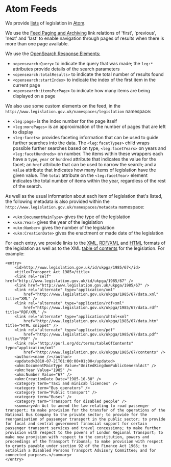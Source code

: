 # Atom Feeds

We provide [lists](/developer/searching#listing) of legislation in [Atom](http://tools.ietf.org/html/rfc4287).

We use the [Feed Paging and Archiving](http://tools.ietf.org/html/rfc5005) link relations of 'first', 'previous', 'next' and 'last' to enable navigation through pages of results when there is more than one page available.

We use the [OpenSearch Response Elements:](http://www.opensearch.org/Specifications/OpenSearch/1.1#OpenSearch_response_elements)

*   `<opensearch:Query>` to indicate the query that was made; the `leg:*` attributes provide details of the search parameters
*   `<opensearch:totalResults>` to indicate the total number of results found
*   `<opensearch:startIndex>` to indicate the index of the first item in the current page
*   `<opensearch:itemsPerPage>` to indicate how many items are being displayed on a page

We also use some custom elements on the feed, in the `http://www.legislation.gov.uk/namespaces/legislation` namespace:

*   `<leg:page>` is the index number for the page itself
*   `<leg:morePages>` is an approximation of the number of pages that are left to display
*   `<leg:facets>` provides faceting information that can be used to guide further searches into the data. The `<leg:facetTypes>` child wraps possible further searches based on type, `<leg:facetYears>` on years and `<leg:facetHundreds>` on number. The items within these wrappers each have a `type`, `year` or `hundred` attribute that indicates the value for the facet; an `href` attribute that can be used to narrow the search; and a `value` attribute that indicates how many items of legislation have the given value. The `total` attribute on the `<leg:facetYear>` element indicates the total number of items within the year, regardless of the rest of the search.

As well as the usual information about each item of legislation that's listed, the following metadata is also provided within the `http://www.legislation.gov.uk/namespaces/metadata` namespace:

*   `<ukm:DocumentMainType>` gives the type of the legislation
*   `<ukm:Year>` gives the year of the legislation
*   `<ukm:Number>` gives the number of the legislation
*   `<ukm:CreationDate>` gives the enactment or made date of the legislation

For each entry, we provide links to the [XML](/developer/formats/xml), [RDF/XML](/developer/formats/rdf) and [HTML](/developer/formats/html) formats of the legislation as well as to the XML [table of contents](/developer/formats/xml#toc) for the legislation. For example:

```
<entry>
	<id>http://www.legislation.gov.uk/id/ukpga/1985/67</id>
	<title>Transport Act 1985</title>
	<link rel="self" href="http://www.legislation.gov.uk/id/ukpga/1985/67" />
	<link href="http://www.legislation.gov.uk/ukpga/1985/67" />
	<link rel="alternate" type="application/xml"
		href="http://www.legislation.gov.uk/ukpga/1985/67/data.xml" title="XML" />
	<link rel="alternate" type="application/rdf+xml"
		href="http://www.legislation.gov.uk/ukpga/1985/67/data.rdf" title="RDF/XML" />
	<link rel="alternate" type="application/xhtml+xml"
		href="http://www.legislation.gov.uk/ukpga/1985/67/data.htm" title="HTML snippet" />
	<link rel="alternate" type="application/pdf"
		href="http://www.legislation.gov.uk/ukpga/1985/67/data.pdf" title="PDF" />
	<link rel="http://purl.org/dc/terms/tableOfContents" type="application/xml"
		href="http://www.legislation.gov.uk/ukpga/1985/67/contents" />
	<author><name /></author>
	<updated>2010-07-21T01:00:00+01:00</updated>
	<ukm:DocumentMainType Value="UnitedKingdomPublicGeneralAct" />
	<ukm:Year Value="1985" />
	<ukm:Number Value="67" />
	<ukm:CreationDate Date="1985-10-30" />
	<category term="Taxi and minicab licences" />
	<category term="Bus operators" />
	<category term="Public transport" />
	<category term="Buses" />
	<category term="Transport for disabled people" />
	<summary>An Act to amend the law relating to road passenger transport; to make provision for the transfer of the operations of the National Bus Company to the private sector; to provide for the reorganisation of passenger transport in the public sector; to provide for local and central government financial support for certain passenger transport services and travel concessions; to make further provision with respect to the powers of London Regional Transport; to make new provision with respect to the constitution, powers and proceedings of the Transport Tribunal; to make provision with respect to grants payable under section 92 of the Finance Act 1965; to establish a Disabled Persons Transport Advisory Committee; and for connected purposes.</summary>
</entry>
```